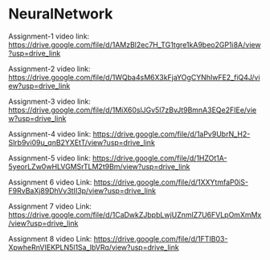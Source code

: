 # NeuralNetwork

Assignment-1 video link: https://drive.google.com/file/d/1AMzBl2ec7H_TG1tgre1kA9beo2GP1i8A/view?usp=drive_link 

Assignment-2 video link: https://drive.google.com/file/d/1WQba4sM6X3kFjaYOgCYNhIwFE2_fiQ4J/view?usp=drive_link

Assignment-3 video link: https://drive.google.com/file/d/1MiX60slJGv5l7zBvJt9BmnA3EQe2FIEe/view?usp=drive_link

Assignment-4 video link: https://drive.google.com/file/d/1aPv9UbrN_H2-Slrb9vi09u_qnB2YXEtT/view?usp=drive_link 

Assignment-5 video link: https://drive.google.com/file/d/1HZOt1A-5yeorLZw0wHLVGMSrTLM2t9Bm/view?usp=drive_link

Assignment 6 video Link: https://drive.google.com/file/d/1XXYtmfaP0iS-F9RvBaXj89DhVv3tII3p/view?usp=drive_link

Assignment 7 video Link: https://drive.google.com/file/d/1CaDwkZJbpbLwjUZnmlZ7U6FVLpOmXmMx/view?usp=drive_link 

Assignment 8 video Link: https://drive.google.com/file/d/1FTIB03-XpwheRnVIEKPLN5l1Sa_lbVRq/view?usp=drive_link 
